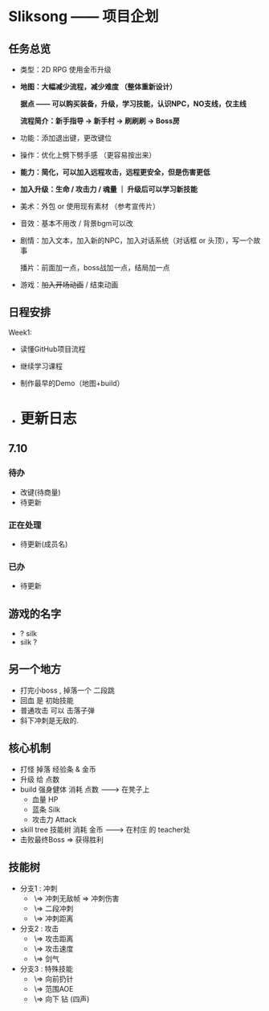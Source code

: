 # Sliksong —— 项目企划



## 任务总览

- 类型：2D RPG 使用金币升级

- **地图：大幅减少流程，减少难度 （整体重新设计）**

	**据点 —— 可以购买装备，升级，学习技能，认识NPC，NO支线，仅主线**

	**流程简介：新手指导 -> 新手村 -> 刷刷刷 -> Boss房**

- 功能：添加退出键，更改键位

- 操作：优化上劈下劈手感 （更容易按出来）

- **能力：简化，可以加入远程攻击，远程更安全，但是伤害更低**

- **加入升级：生命 / 攻击力 / 魂量 ｜ 升级后可以学习新技能**

- 美术：外包 or 使用现有素材 （参考宣传片）

- 音效：基本不用改 / 背景bgm可以改

- 剧情：加入文本，加入新的NPC，加入对话系统（对话框 or 头顶），写一个故事

	播片：前面加一点，boss战加一点，结局加一点

- 游戏：~~加入开场动画~~ / 结束动画



## 日程安排

Week1:  

- 读懂GitHub项目流程
- 继续学习课程
- 制作最早的Demo（地图+build）

- # 更新日志
## 7.10
### 待办 
* 改键(待商量)
* 待更新
### 正在处理
* 待更新(成员名)
### 已办
* 待更新

## 游戏的名字

- ? silk
- silk ?

## 另一个地方

- 打完小boss , 掉落一个 二段跳
- 回血 是 初始技能
- 普通攻击 可以 击落子弹
- 斜下冲刺是无敌的.

## 核心机制

- 打怪 掉落 经验条 & 金币
- 升级 给 点数
- build 强身健体 消耗 点数 ---> 在凳子上
  - 血量 HP
  - 蓝条 Silk
  - 攻击力 Attack
- skill tree 技能树 消耗 金币 ---> 在村庄 的 teacher处
- 击败最终Boss => 获得胜利

## 技能树

- 分支1 : 冲刺
  - ​                \\=> 冲刺无敌帧  => 冲刺伤害
  - ​                \\=> 二段冲刺
  - ​                \\=> 冲刺距离
- 分支2 : 攻击
  - ​                \\=> 攻击距离
  - ​                \\=> 攻击速度
  - ​                \\=> 剑气
- 分支3 : 特殊技能
  - ​                \\=> 向前扔针
  - ​                \\=> 范围AOE
  - ​                \\=> 向下 钻 (四声)




